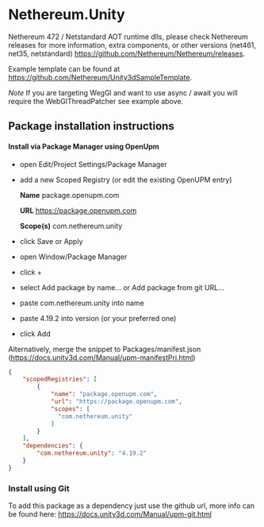 # Nethereum.Unity

Nethereum 472 / Netstandard AOT runtime dlls, please check Nethereum releases for more information, extra components, or other versions (net461, net35, netstandard)  https://github.com/Nethereum/Nethereum/releases.

Example template can be found at https://github.com/Nethereum/Unity3dSampleTemplate.

_Note_ If you are targeting WegGl and want to use async / await you will require the WebGlThreadPatcher see example above.

## Package installation instructions

#### Install via Package Manager using OpenUpm

* open Edit/Project Settings/Package Manager
* add a new Scoped Registry (or edit the existing OpenUPM entry)
  
    **Name** package.openupm.com

    **URL** https://package.openupm.com

    **Scope(s)** com.nethereum.unity
* click Save or Apply
* open Window/Package Manager
* click +
* select Add package by name... or Add package from git URL...
* paste com.nethereum.unity into name
* paste 4.19.2 into version (or your preferred one)
* click Add


Alternatively, merge the snippet to Packages/manifest.json (https://docs.unity3d.com/Manual/upm-manifestPrj.html)
```json
{
    "scopedRegistries": [
        {
            "name": "package.openupm.com",
            "url": "https://package.openupm.com",
            "scopes": [
              "com.nethereum.unity"
            ]
        }
    ],
    "dependencies": {
        "com.nethereum.unity": "4.19.2"
    }
}
```

### Install using Git

To add this package as a dependency just use the github url, more info can be found here: https://docs.unity3d.com/Manual/upm-git.html
